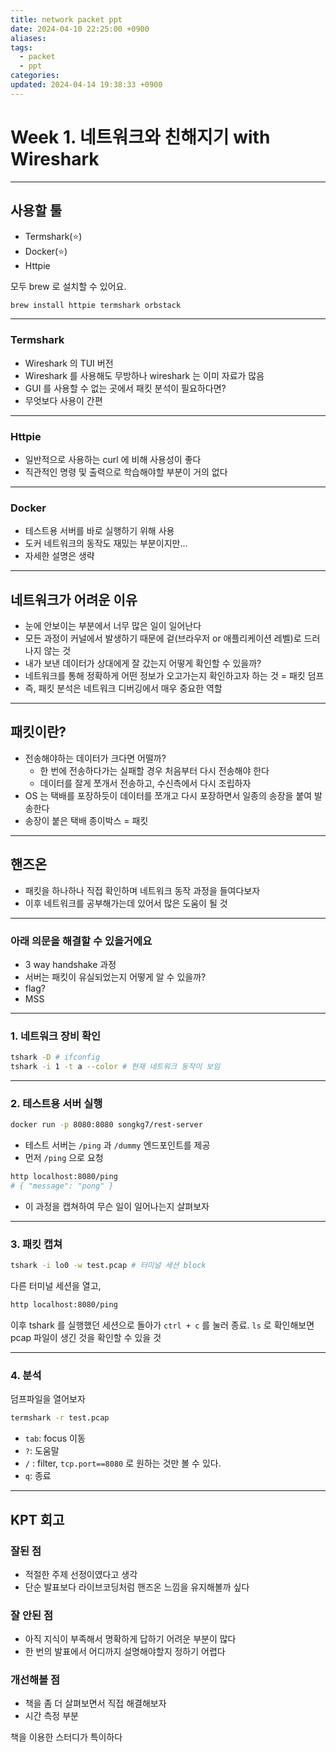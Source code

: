 ```yaml
---
title: network packet ppt
date: 2024-04-10 22:25:00 +0900
aliases: 
tags:
  - packet
  - ppt
categories: 
updated: 2024-04-14 19:38:33 +0900
---
```


# Week 1. 네트워크와 친해지기 with Wireshark

---

## 사용할 툴

- Termshark(⭐)
- Docker(⭐)
- Httpie

모두 brew 로 설치할 수 있어요.

```bash
brew install httpie termshark orbstack
```

---

### Termshark

- Wireshark 의 TUI 버전
- Wireshark 를 사용해도 무방하나 wireshark 는 이미 자료가 많음
- GUI 를 사용할 수 없는 곳에서 패킷 분석이 필요하다면?
- 무엇보다 사용이 간편

---

### Httpie

- 일반적으로 사용하는 curl 에 비해 사용성이 좋다
- 직관적인 명령 및 출력으로 학습해야할 부분이 거의 없다

---

### Docker

- 테스트용 서버를 바로 실행하기 위해 사용
- 도커 네트워크의 동작도 재밌는 부분이지만...
- 자세한 설명은 생략

---

## 네트워크가 어려운 이유

- 눈에 안보이는 부분에서 너무 많은 일이 일어난다
- 모든 과정이 커널에서 발생하기 때문에 겉(브라우저 or 애플리케이션 레벨)로 드러나지 않는 것
- 내가 보낸 데이터가 상대에게 잘 갔는지 어떻게 확인할 수 있을까?
- 네트워크를 통해 정확하게 어떤 정보가 오고가는지 확인하고자 하는 것 = 패킷 덤프
- 즉, 패킷 분석은 네트워크 디버깅에서 매우 중요한 역할

---

## 패킷이란?

- 전송해야하는 데이터가 크다면 어떨까?
    - 한 번에 전송하다가는 실패할 경우 처음부터 다시 전송해야 한다
    - 데이터를 잘게 쪼개서 전송하고, 수신측에서 다시 조립하자
- OS 는 택배를 포장하듯이 데이터를 쪼개고 다시 포장하면서 일종의 송장을 붙여 발송한다
- 송장이 붙은 택배 종이박스 = 패킷

---

## 핸즈온

- 패킷을 하나하나 직접 확인하며 네트워크 동작 과정을 들여다보자
- 이후 네트워크를 공부해가는데 있어서 많은 도움이 될 것

---

### 아래 의문을 해결할 수 있을거에요

- 3 way handshake 과정
- 서버는 패킷이 유실되었는지 어떻게 알 수 있을까?
- flag?
- MSS

---

### 1. 네트워크 장비 확인

```bash
tshark -D # ifconfig
tshark -i 1 -t a --color # 현재 네트워크 동작이 보임
```

---

### 2. 테스트용 서버 실행

```bash
docker run -p 8080:8080 songkg7/rest-server
```

- 테스트 서버는 `/ping` 과 `/dummy` 엔드포인트를 제공
- 먼저 `/ping` 으로 요청

```bash
http localhost:8080/ping
# { "message": "pong" }
```

- 이 과정을 캡쳐하여 무슨 일이 일어나는지 살펴보자

---

### 3. 패킷 캡쳐

```bash
tshark -i lo0 -w test.pcap # 터미널 세션 block
```

다른 터미널 세션을 열고,

```bash
http localhost:8080/ping
```

이후 tshark 를 실행했던 세션으로 돌아가 `ctrl + c` 를 눌러 종료. `ls` 로 확인해보면 pcap 파일이 생긴 것을 확인할 수 있을 것

---

### 4. 분석

덤프파일을 열어보자

```bash
termshark -r test.pcap
```

- `tab`: focus 이동
- `?`: 도움말
- `/` : filter, `tcp.port==8080` 로 원하는 것만 볼 수 있다.
- `q`: 종료

---

## KPT 회고

### 잘된 점

- 적절한 주제 선정이였다고 생각
- 단순 발표보다 라이브코딩처럼 핸즈온 느낌을 유지해볼까 싶다

### 잘 안된 점

- 아직 지식이 부족해서 명확하게 답하기 어려운 부분이 많다
- 한 번의 발표에서 어디까지 설명해야할지 정하기 어렵다

### 개선해볼 점

- 책을 좀 더 살펴보면서 직접 해결해보자
- 시간 측정 부분

책을 이용한 스터디가 특이하다

